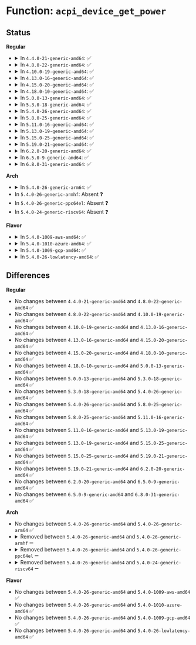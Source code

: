 # Function: <code>acpi_device_get_power</code>

## Status
<b>Regular</b>
<ul>
<li>
<details>
<summary>In <code>4.4.0-21-generic-amd64</code>: ✅</summary>

```c
int acpi_device_get_power(struct acpi_device * device, int * state)
```

```json
{
  "name": "acpi_device_get_power",
  "collision_type": "Unique Global",
  "inline_type": "No",
  "funcs": [
    {
      "addr": 18446744071583552847,
      "name": "acpi_device_get_power",
      "external": true,
      "loc": "drivers/acpi/device_pm.c:63",
      "file": "drivers/acpi/device_pm.c",
      "inline": "seen, unknown",
      "caller_inline": [],
      "caller_func": [
        "drivers/acpi/device_sysfs.c:real_power_state_show",
        "drivers/acpi/device_pm.c:acpi_bus_init_power",
        "drivers/acpi/device_pm.c:acpi_device_update_power"
      ]
    }
  ],
  "symbols": [
    {
      "addr": 18446744071583552847,
      "name": "acpi_device_get_power",
      "section": ".text",
      "bind": "STB_GLOBAL",
      "size": 300
    }
  ]
}
```
</details>
</li>
<li>
<details>
<summary>In <code>4.8.0-22-generic-amd64</code>: ✅</summary>

```c
int acpi_device_get_power(struct acpi_device * device, int * state)
```

```json
{
  "name": "acpi_device_get_power",
  "collision_type": "Unique Global",
  "inline_type": "No",
  "funcs": [
    {
      "addr": 18446744071583874309,
      "name": "acpi_device_get_power",
      "external": true,
      "loc": "drivers/acpi/device_pm.c:64",
      "file": "drivers/acpi/device_pm.c",
      "inline": "seen, unknown",
      "caller_inline": [],
      "caller_func": [
        "drivers/acpi/device_sysfs.c:real_power_state_show",
        "drivers/acpi/device_pm.c:acpi_device_update_power",
        "drivers/acpi/device_pm.c:acpi_bus_init_power"
      ]
    }
  ],
  "symbols": [
    {
      "addr": 18446744071583874309,
      "name": "acpi_device_get_power",
      "section": ".text",
      "bind": "STB_GLOBAL",
      "size": 300
    }
  ]
}
```
</details>
</li>
<li>
<details>
<summary>In <code>4.10.0-19-generic-amd64</code>: ✅</summary>

```c
int acpi_device_get_power(struct acpi_device * device, int * state)
```

```json
{
  "name": "acpi_device_get_power",
  "collision_type": "Unique Global",
  "inline_type": "No",
  "funcs": [
    {
      "addr": 18446744071584013363,
      "name": "acpi_device_get_power",
      "external": true,
      "loc": "drivers/acpi/device_pm.c:64",
      "file": "drivers/acpi/device_pm.c",
      "inline": "seen, unknown",
      "caller_inline": [],
      "caller_func": [
        "drivers/pci/pci-acpi.c:acpi_pci_get_power_state",
        "drivers/acpi/device_sysfs.c:real_power_state_show",
        "drivers/acpi/device_pm.c:acpi_device_update_power",
        "drivers/acpi/device_pm.c:acpi_bus_init_power"
      ]
    }
  ],
  "symbols": [
    {
      "addr": 18446744071584013363,
      "name": "acpi_device_get_power",
      "section": ".text",
      "bind": "STB_GLOBAL",
      "size": 300
    }
  ]
}
```
</details>
</li>
<li>
<details>
<summary>In <code>4.13.0-16-generic-amd64</code>: ✅</summary>

```c
int acpi_device_get_power(struct acpi_device * device, int * state)
```

```json
{
  "name": "acpi_device_get_power",
  "collision_type": "Unique Global",
  "inline_type": "No",
  "funcs": [
    {
      "addr": 18446744071584066256,
      "name": "acpi_device_get_power",
      "external": true,
      "loc": "drivers/acpi/device_pm.c:65",
      "file": "drivers/acpi/device_pm.c",
      "inline": "seen, unknown",
      "caller_inline": [],
      "caller_func": [
        "drivers/pci/pci-acpi.c:acpi_pci_get_power_state",
        "drivers/acpi/device_sysfs.c:real_power_state_show",
        "drivers/acpi/device_pm.c:acpi_bus_init_power"
      ]
    }
  ],
  "symbols": [
    {
      "addr": 18446744071584066256,
      "name": "acpi_device_get_power",
      "section": ".text",
      "bind": "STB_GLOBAL",
      "size": 319
    }
  ]
}
```
</details>
</li>
<li>
<details>
<summary>In <code>4.15.0-20-generic-amd64</code>: ✅</summary>

```c
int acpi_device_get_power(struct acpi_device * device, int * state)
```

```json
{
  "name": "acpi_device_get_power",
  "collision_type": "Unique Global",
  "inline_type": "No",
  "funcs": [
    {
      "addr": 18446744071584335520,
      "name": "acpi_device_get_power",
      "external": true,
      "loc": "drivers/acpi/device_pm.c:65",
      "file": "drivers/acpi/device_pm.c",
      "inline": "seen, unknown",
      "caller_inline": [],
      "caller_func": [
        "drivers/pci/pci-acpi.c:acpi_pci_get_power_state",
        "drivers/acpi/device_sysfs.c:real_power_state_show",
        "drivers/acpi/device_pm.c:acpi_bus_init_power"
      ]
    }
  ],
  "symbols": [
    {
      "addr": 18446744071584335520,
      "name": "acpi_device_get_power",
      "section": ".text",
      "bind": "STB_GLOBAL",
      "size": 438
    }
  ]
}
```
</details>
</li>
<li>
<details>
<summary>In <code>4.18.0-10-generic-amd64</code>: ✅</summary>

```c
int acpi_device_get_power(struct acpi_device * device, int * state)
```

```json
{
  "name": "acpi_device_get_power",
  "collision_type": "Unique Global",
  "inline_type": "No",
  "funcs": [
    {
      "addr": 18446744071584556352,
      "name": "acpi_device_get_power",
      "external": true,
      "loc": "drivers/acpi/device_pm.c:65",
      "file": "drivers/acpi/device_pm.c",
      "inline": "seen, unknown",
      "caller_inline": [],
      "caller_func": [
        "drivers/pci/pci-acpi.c:acpi_pci_get_power_state",
        "drivers/acpi/device_sysfs.c:real_power_state_show",
        "drivers/acpi/device_pm.c:acpi_device_update_power",
        "drivers/acpi/device_pm.c:acpi_bus_init_power"
      ]
    }
  ],
  "symbols": [
    {
      "addr": 18446744071584556352,
      "name": "acpi_device_get_power",
      "section": ".text",
      "bind": "STB_GLOBAL",
      "size": 454
    }
  ]
}
```
</details>
</li>
<li>
<details>
<summary>In <code>5.0.0-13-generic-amd64</code>: ✅</summary>

```c
int acpi_device_get_power(struct acpi_device * device, int * state)
```

```json
{
  "name": "acpi_device_get_power",
  "collision_type": "Unique Global",
  "inline_type": "No",
  "funcs": [
    {
      "addr": 18446744071584648976,
      "name": "acpi_device_get_power",
      "external": true,
      "loc": "drivers/acpi/device_pm.c:65",
      "file": "drivers/acpi/device_pm.c",
      "inline": "seen, unknown",
      "caller_inline": [],
      "caller_func": [
        "drivers/pci/pci-acpi.c:acpi_pci_get_power_state",
        "drivers/acpi/device_sysfs.c:real_power_state_show",
        "drivers/acpi/device_pm.c:acpi_device_update_power",
        "drivers/acpi/device_pm.c:acpi_bus_init_power"
      ]
    }
  ],
  "symbols": [
    {
      "addr": 18446744071584648976,
      "name": "acpi_device_get_power",
      "section": ".text",
      "bind": "STB_GLOBAL",
      "size": 454
    }
  ]
}
```
</details>
</li>
<li>
<details>
<summary>In <code>5.3.0-18-generic-amd64</code>: ✅</summary>

```c
int acpi_device_get_power(struct acpi_device * device, int * state)
```

```json
{
  "name": "acpi_device_get_power",
  "collision_type": "Unique Global",
  "inline_type": "No",
  "funcs": [
    {
      "addr": 18446744071584853552,
      "name": "acpi_device_get_power",
      "external": true,
      "loc": "drivers/acpi/device_pm.c:75",
      "file": "drivers/acpi/device_pm.c",
      "inline": "seen, unknown",
      "caller_inline": [],
      "caller_func": [
        "drivers/acpi/device_sysfs.c:real_power_state_show",
        "drivers/acpi/device_pm.c:acpi_device_update_power",
        "drivers/acpi/device_pm.c:acpi_bus_init_power"
      ]
    }
  ],
  "symbols": [
    {
      "addr": 18446744071584853552,
      "name": "acpi_device_get_power",
      "section": ".text",
      "bind": "STB_GLOBAL",
      "size": 456
    }
  ]
}
```
</details>
</li>
<li>
<details>
<summary>In <code>5.4.0-26-generic-amd64</code>: ✅</summary>

```c
int acpi_device_get_power(struct acpi_device * device, int * state)
```

```json
{
  "name": "acpi_device_get_power",
  "collision_type": "Unique Global",
  "inline_type": "No",
  "funcs": [
    {
      "addr": 18446744071584989440,
      "name": "acpi_device_get_power",
      "external": true,
      "loc": "drivers/acpi/device_pm.c:75",
      "file": "drivers/acpi/device_pm.c",
      "inline": "seen, unknown",
      "caller_inline": [],
      "caller_func": [
        "drivers/acpi/device_sysfs.c:real_power_state_show",
        "drivers/acpi/device_pm.c:acpi_device_update_power",
        "drivers/acpi/device_pm.c:acpi_bus_init_power"
      ]
    }
  ],
  "symbols": [
    {
      "addr": 18446744071584989440,
      "name": "acpi_device_get_power",
      "section": ".text",
      "bind": "STB_GLOBAL",
      "size": 456
    }
  ]
}
```
</details>
</li>
<li>
<details>
<summary>In <code>5.8.0-25-generic-amd64</code>: ✅</summary>

```c
int acpi_device_get_power(struct acpi_device * device, int * state)
```

```json
{
  "name": "acpi_device_get_power",
  "collision_type": "Unique Global",
  "inline_type": "No",
  "funcs": [
    {
      "addr": 18446744071585686944,
      "name": "acpi_device_get_power",
      "external": true,
      "loc": "drivers/acpi/device_pm.c:75",
      "file": "drivers/acpi/device_pm.c",
      "inline": "seen, unknown",
      "caller_inline": [],
      "caller_func": [
        "drivers/acpi/device_sysfs.c:real_power_state_show",
        "drivers/acpi/device_pm.c:acpi_device_update_power",
        "drivers/acpi/device_pm.c:acpi_bus_init_power"
      ]
    }
  ],
  "symbols": [
    {
      "addr": 18446744071585686944,
      "name": "acpi_device_get_power",
      "section": ".text",
      "bind": "STB_GLOBAL",
      "size": 452
    }
  ]
}
```
</details>
</li>
<li>
<details>
<summary>In <code>5.11.0-16-generic-amd64</code>: ✅</summary>

```c
int acpi_device_get_power(struct acpi_device * device, int * state)
```

```json
{
  "name": "acpi_device_get_power",
  "collision_type": "Unique Global",
  "inline_type": "No",
  "funcs": [
    {
      "addr": 18446744071585809232,
      "name": "acpi_device_get_power",
      "external": true,
      "loc": "drivers/acpi/device_pm.c:75",
      "file": "drivers/acpi/device_pm.c",
      "inline": "seen, unknown",
      "caller_inline": [],
      "caller_func": [
        "drivers/acpi/device_sysfs.c:real_power_state_show",
        "drivers/acpi/device_pm.c:acpi_device_update_power",
        "drivers/acpi/device_pm.c:acpi_bus_init_power"
      ]
    }
  ],
  "symbols": [
    {
      "addr": 18446744071585809232,
      "name": "acpi_device_get_power",
      "section": ".text",
      "bind": "STB_GLOBAL",
      "size": 458
    }
  ]
}
```
</details>
</li>
<li>
<details>
<summary>In <code>5.13.0-19-generic-amd64</code>: ✅</summary>

```c
int acpi_device_get_power(struct acpi_device * device, int * state)
```

```json
{
  "name": "acpi_device_get_power",
  "collision_type": "Unique Global",
  "inline_type": "No",
  "funcs": [
    {
      "addr": 18446744071585689840,
      "name": "acpi_device_get_power",
      "external": true,
      "loc": "drivers/acpi/device_pm.c:75",
      "file": "drivers/acpi/device_pm.c",
      "inline": "seen, unknown",
      "caller_inline": [],
      "caller_func": [
        "drivers/acpi/device_sysfs.c:real_power_state_show",
        "drivers/acpi/device_pm.c:acpi_device_update_power",
        "drivers/acpi/device_pm.c:acpi_bus_init_power"
      ]
    }
  ],
  "symbols": [
    {
      "addr": 18446744071585689840,
      "name": "acpi_device_get_power",
      "section": ".text",
      "bind": "STB_GLOBAL",
      "size": 402
    }
  ]
}
```
</details>
</li>
<li>
<details>
<summary>In <code>5.15.0-25-generic-amd64</code>: ✅</summary>

```c
int acpi_device_get_power(struct acpi_device * device, int * state)
```

```json
{
  "name": "acpi_device_get_power",
  "collision_type": "Unique Global",
  "inline_type": "No",
  "funcs": [
    {
      "addr": 18446744071586170240,
      "name": "acpi_device_get_power",
      "external": true,
      "loc": "drivers/acpi/device_pm.c:75",
      "file": "drivers/acpi/device_pm.c",
      "inline": "seen, unknown",
      "caller_inline": [],
      "caller_func": [
        "drivers/acpi/device_sysfs.c:real_power_state_show",
        "drivers/acpi/device_pm.c:acpi_device_update_power",
        "drivers/acpi/device_pm.c:acpi_bus_init_power"
      ]
    }
  ],
  "symbols": [
    {
      "addr": 18446744071586170240,
      "name": "acpi_device_get_power",
      "section": ".text",
      "bind": "STB_GLOBAL",
      "size": 399
    }
  ]
}
```
</details>
</li>
<li>
<details>
<summary>In <code>5.19.0-21-generic-amd64</code>: ✅</summary>

```c
int acpi_device_get_power(struct acpi_device * device, int * state)
```

```json
{
  "name": "acpi_device_get_power",
  "collision_type": "Unique Global",
  "inline_type": "No",
  "funcs": [
    {
      "addr": 18446744071587404864,
      "name": "acpi_device_get_power",
      "external": true,
      "loc": "drivers/acpi/device_pm.c:75",
      "file": "drivers/acpi/device_pm.c",
      "inline": "seen, unknown",
      "caller_inline": [],
      "caller_func": [
        "drivers/acpi/device_sysfs.c:real_power_state_show",
        "drivers/acpi/device_pm.c:acpi_device_update_power",
        "drivers/acpi/device_pm.c:acpi_bus_init_power"
      ]
    }
  ],
  "symbols": [
    {
      "addr": 18446744071587404864,
      "name": "acpi_device_get_power",
      "section": ".text",
      "bind": "STB_GLOBAL",
      "size": 418
    }
  ]
}
```
</details>
</li>
<li>
<details>
<summary>In <code>6.2.0-20-generic-amd64</code>: ✅</summary>

```c
int acpi_device_get_power(struct acpi_device * device, int * state)
```

```json
{
  "name": "acpi_device_get_power",
  "collision_type": "Unique Global",
  "inline_type": "No",
  "funcs": [
    {
      "addr": 18446744071588659280,
      "name": "acpi_device_get_power",
      "external": true,
      "loc": "drivers/acpi/device_pm.c:75",
      "file": "drivers/acpi/device_pm.c",
      "inline": "seen, unknown",
      "caller_inline": [],
      "caller_func": [
        "drivers/acpi/device_sysfs.c:real_power_state_show",
        "drivers/acpi/device_pm.c:acpi_device_update_power",
        "drivers/acpi/device_pm.c:acpi_bus_init_power"
      ]
    }
  ],
  "symbols": [
    {
      "addr": 18446744071588659280,
      "name": "acpi_device_get_power",
      "section": ".text",
      "bind": "STB_GLOBAL",
      "size": 454
    }
  ]
}
```
</details>
</li>
<li>
<details>
<summary>In <code>6.5.0-9-generic-amd64</code>: ✅</summary>

```c
int acpi_device_get_power(struct acpi_device * device, int * state)
```

```json
{
  "name": "acpi_device_get_power",
  "collision_type": "Unique Global",
  "inline_type": "No",
  "funcs": [
    {
      "addr": 18446744071588947248,
      "name": "acpi_device_get_power",
      "external": true,
      "loc": "drivers/acpi/device_pm.c:75",
      "file": "drivers/acpi/device_pm.c",
      "inline": "seen, unknown",
      "caller_inline": [],
      "caller_func": [
        "drivers/acpi/device_sysfs.c:real_power_state_show",
        "drivers/acpi/device_pm.c:acpi_device_update_power",
        "drivers/acpi/device_pm.c:acpi_bus_init_power"
      ]
    }
  ],
  "symbols": [
    {
      "addr": 18446744071588947248,
      "name": "acpi_device_get_power",
      "section": ".text",
      "bind": "STB_GLOBAL",
      "size": 454
    }
  ]
}
```
</details>
</li>
<li>
<details>
<summary>In <code>6.8.0-31-generic-amd64</code>: ✅</summary>

```c
int acpi_device_get_power(struct acpi_device * device, int * state)
```

```json
{
  "name": "acpi_device_get_power",
  "collision_type": "Unique Global",
  "inline_type": "No",
  "funcs": [
    {
      "addr": 18446744071589243872,
      "name": "acpi_device_get_power",
      "external": true,
      "loc": "drivers/acpi/device_pm.c:75",
      "file": "drivers/acpi/device_pm.c",
      "inline": "seen, unknown",
      "caller_inline": [],
      "caller_func": [
        "drivers/acpi/device_sysfs.c:real_power_state_show",
        "drivers/acpi/device_pm.c:acpi_device_update_power",
        "drivers/acpi/device_pm.c:acpi_bus_init_power"
      ]
    }
  ],
  "symbols": [
    {
      "addr": 18446744071589243872,
      "name": "acpi_device_get_power",
      "section": ".text",
      "bind": "STB_GLOBAL",
      "size": 454
    }
  ]
}
```
</details>
</li>
</ul>
<b>Arch</b>
<ul>
<li>
<details>
<summary>In <code>5.4.0-26-generic-arm64</code>: ✅</summary>

```c
int acpi_device_get_power(struct acpi_device * device, int * state)
```

```json
{
  "name": "acpi_device_get_power",
  "collision_type": "Unique Global",
  "inline_type": "No",
  "funcs": [
    {
      "addr": 18446603336497399760,
      "name": "acpi_device_get_power",
      "external": true,
      "loc": "drivers/acpi/device_pm.c:75",
      "file": "drivers/acpi/device_pm.c",
      "inline": "seen, unknown",
      "caller_inline": [],
      "caller_func": [
        "drivers/acpi/device_sysfs.c:real_power_state_show",
        "drivers/acpi/device_pm.c:acpi_device_update_power",
        "drivers/acpi/device_pm.c:acpi_bus_init_power"
      ]
    }
  ],
  "symbols": [
    {
      "addr": 18446603336497399760,
      "name": "acpi_device_get_power",
      "section": ".text",
      "bind": "STB_GLOBAL",
      "size": 328
    }
  ]
}
```
</details>
</li>
<li>
In <code>5.4.0-26-generic-armhf</code>: Absent ❓
</li>
<li>
In <code>5.4.0-26-generic-ppc64el</code>: Absent ❓
</li>
<li>
In <code>5.4.0-24-generic-riscv64</code>: Absent ❓
</li>
</ul>
<b>Flavor</b>
<ul>
<li>
<details>
<summary>In <code>5.4.0-1009-aws-amd64</code>: ✅</summary>

```c
int acpi_device_get_power(struct acpi_device * device, int * state)
```

```json
{
  "name": "acpi_device_get_power",
  "collision_type": "Unique Global",
  "inline_type": "No",
  "funcs": [
    {
      "addr": 18446744071584933840,
      "name": "acpi_device_get_power",
      "external": true,
      "loc": "drivers/acpi/device_pm.c:75",
      "file": "drivers/acpi/device_pm.c",
      "inline": "seen, unknown",
      "caller_inline": [],
      "caller_func": [
        "drivers/acpi/device_sysfs.c:real_power_state_show",
        "drivers/acpi/device_pm.c:acpi_device_update_power",
        "drivers/acpi/device_pm.c:acpi_bus_init_power"
      ]
    }
  ],
  "symbols": [
    {
      "addr": 18446744071584933840,
      "name": "acpi_device_get_power",
      "section": ".text",
      "bind": "STB_GLOBAL",
      "size": 330
    }
  ]
}
```
</details>
</li>
<li>
<details>
<summary>In <code>5.4.0-1010-azure-amd64</code>: ✅</summary>

```c
int acpi_device_get_power(struct acpi_device * device, int * state)
```

```json
{
  "name": "acpi_device_get_power",
  "collision_type": "Unique Global",
  "inline_type": "No",
  "funcs": [
    {
      "addr": 18446744071584842640,
      "name": "acpi_device_get_power",
      "external": true,
      "loc": "drivers/acpi/device_pm.c:75",
      "file": "drivers/acpi/device_pm.c",
      "inline": "seen, unknown",
      "caller_inline": [],
      "caller_func": [
        "drivers/acpi/device_sysfs.c:real_power_state_show",
        "drivers/acpi/device_pm.c:acpi_device_update_power",
        "drivers/acpi/device_pm.c:acpi_bus_init_power"
      ]
    }
  ],
  "symbols": [
    {
      "addr": 18446744071584842640,
      "name": "acpi_device_get_power",
      "section": ".text",
      "bind": "STB_GLOBAL",
      "size": 330
    }
  ]
}
```
</details>
</li>
<li>
<details>
<summary>In <code>5.4.0-1009-gcp-amd64</code>: ✅</summary>

```c
int acpi_device_get_power(struct acpi_device * device, int * state)
```

```json
{
  "name": "acpi_device_get_power",
  "collision_type": "Unique Global",
  "inline_type": "No",
  "funcs": [
    {
      "addr": 18446744071584941024,
      "name": "acpi_device_get_power",
      "external": true,
      "loc": "drivers/acpi/device_pm.c:75",
      "file": "drivers/acpi/device_pm.c",
      "inline": "seen, unknown",
      "caller_inline": [],
      "caller_func": [
        "drivers/acpi/device_sysfs.c:real_power_state_show",
        "drivers/acpi/device_pm.c:acpi_device_update_power",
        "drivers/acpi/device_pm.c:acpi_bus_init_power"
      ]
    }
  ],
  "symbols": [
    {
      "addr": 18446744071584941024,
      "name": "acpi_device_get_power",
      "section": ".text",
      "bind": "STB_GLOBAL",
      "size": 456
    }
  ]
}
```
</details>
</li>
<li>
<details>
<summary>In <code>5.4.0-26-lowlatency-amd64</code>: ✅</summary>

```c
int acpi_device_get_power(struct acpi_device * device, int * state)
```

```json
{
  "name": "acpi_device_get_power",
  "collision_type": "Unique Global",
  "inline_type": "No",
  "funcs": [
    {
      "addr": 18446744071585047200,
      "name": "acpi_device_get_power",
      "external": true,
      "loc": "drivers/acpi/device_pm.c:75",
      "file": "drivers/acpi/device_pm.c",
      "inline": "seen, unknown",
      "caller_inline": [],
      "caller_func": [
        "drivers/acpi/device_sysfs.c:real_power_state_show",
        "drivers/acpi/device_pm.c:acpi_device_update_power",
        "drivers/acpi/device_pm.c:acpi_bus_init_power"
      ]
    }
  ],
  "symbols": [
    {
      "addr": 18446744071585047200,
      "name": "acpi_device_get_power",
      "section": ".text",
      "bind": "STB_GLOBAL",
      "size": 456
    }
  ]
}
```
</details>
</li>
</ul>

## Differences
<b>Regular</b>
<ul>
<li>
No changes between <code>4.4.0-21-generic-amd64</code> and <code>4.8.0-22-generic-amd64</code> ✅
</li>
<li>
No changes between <code>4.8.0-22-generic-amd64</code> and <code>4.10.0-19-generic-amd64</code> ✅
</li>
<li>
No changes between <code>4.10.0-19-generic-amd64</code> and <code>4.13.0-16-generic-amd64</code> ✅
</li>
<li>
No changes between <code>4.13.0-16-generic-amd64</code> and <code>4.15.0-20-generic-amd64</code> ✅
</li>
<li>
No changes between <code>4.15.0-20-generic-amd64</code> and <code>4.18.0-10-generic-amd64</code> ✅
</li>
<li>
No changes between <code>4.18.0-10-generic-amd64</code> and <code>5.0.0-13-generic-amd64</code> ✅
</li>
<li>
No changes between <code>5.0.0-13-generic-amd64</code> and <code>5.3.0-18-generic-amd64</code> ✅
</li>
<li>
No changes between <code>5.3.0-18-generic-amd64</code> and <code>5.4.0-26-generic-amd64</code> ✅
</li>
<li>
No changes between <code>5.4.0-26-generic-amd64</code> and <code>5.8.0-25-generic-amd64</code> ✅
</li>
<li>
No changes between <code>5.8.0-25-generic-amd64</code> and <code>5.11.0-16-generic-amd64</code> ✅
</li>
<li>
No changes between <code>5.11.0-16-generic-amd64</code> and <code>5.13.0-19-generic-amd64</code> ✅
</li>
<li>
No changes between <code>5.13.0-19-generic-amd64</code> and <code>5.15.0-25-generic-amd64</code> ✅
</li>
<li>
No changes between <code>5.15.0-25-generic-amd64</code> and <code>5.19.0-21-generic-amd64</code> ✅
</li>
<li>
No changes between <code>5.19.0-21-generic-amd64</code> and <code>6.2.0-20-generic-amd64</code> ✅
</li>
<li>
No changes between <code>6.2.0-20-generic-amd64</code> and <code>6.5.0-9-generic-amd64</code> ✅
</li>
<li>
No changes between <code>6.5.0-9-generic-amd64</code> and <code>6.8.0-31-generic-amd64</code> ✅
</li>
</ul>
<b>Arch</b>
<ul>
<li>
No changes between <code>5.4.0-26-generic-amd64</code> and <code>5.4.0-26-generic-arm64</code> ✅
</li>
<li>
<details>
<summary>Removed between <code>5.4.0-26-generic-amd64</code> and <code>5.4.0-26-generic-armhf</code> ➖</summary>

```c
int acpi_device_get_power(struct acpi_device * device, int * state)
```
</details>
</li>
<li>
<details>
<summary>Removed between <code>5.4.0-26-generic-amd64</code> and <code>5.4.0-26-generic-ppc64el</code> ➖</summary>

```c
int acpi_device_get_power(struct acpi_device * device, int * state)
```
</details>
</li>
<li>
<details>
<summary>Removed between <code>5.4.0-26-generic-amd64</code> and <code>5.4.0-24-generic-riscv64</code> ➖</summary>

```c
int acpi_device_get_power(struct acpi_device * device, int * state)
```
</details>
</li>
</ul>
<b>Flavor</b>
<ul>
<li>
No changes between <code>5.4.0-26-generic-amd64</code> and <code>5.4.0-1009-aws-amd64</code> ✅
</li>
<li>
No changes between <code>5.4.0-26-generic-amd64</code> and <code>5.4.0-1010-azure-amd64</code> ✅
</li>
<li>
No changes between <code>5.4.0-26-generic-amd64</code> and <code>5.4.0-1009-gcp-amd64</code> ✅
</li>
<li>
No changes between <code>5.4.0-26-generic-amd64</code> and <code>5.4.0-26-lowlatency-amd64</code> ✅
</li>
</ul>
